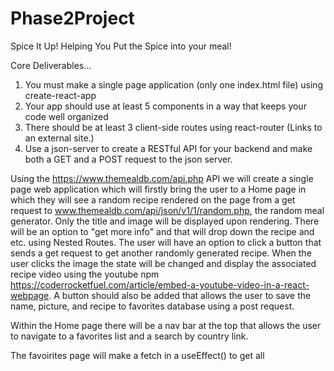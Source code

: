 # Phase2Project
Spice It Up!
Helping You Put the Spice into your meal!

Core Deliverables...

1. You must make a single page application (only one index.html file) using create-react-app
2. Your app should use at least 5 components in a way that keeps your code well organized
3. There should be at least 3 client-side routes using react-router (Links to an external site.)
4. Use a json-server to create a RESTful API for your backend and make both a GET and a POST request to the json server.

Using the https://www.themealdb.com/api.php API we will create a single page web application which will firstly bring the user to a Home page in which they will see a random recipe rendered on the page from a get request to www.themealdb.com/api/json/v1/1/random.php, the random meal generator. Only the title and image will be displayed upon rendering. There will be an option to "get more info" and that will drop down the recipe and etc. using Nested Routes. The user will have an option to click a button that sends a get request to get another randomly generated recipe. When the user clicks the image the state will be changed and display the associated recipe video using the youtube npm https://coderrocketfuel.com/article/embed-a-youtube-video-in-a-react-webpage. A button should also be added that allows the user to save the name, picture, and recipe to favorites database using a post request. 

Within the Home page there will be a nav bar at the top that allows the user to navigate to a favorites list and a search by country link. 

The favoirites page will make a fetch in a useEffect() to get all 


